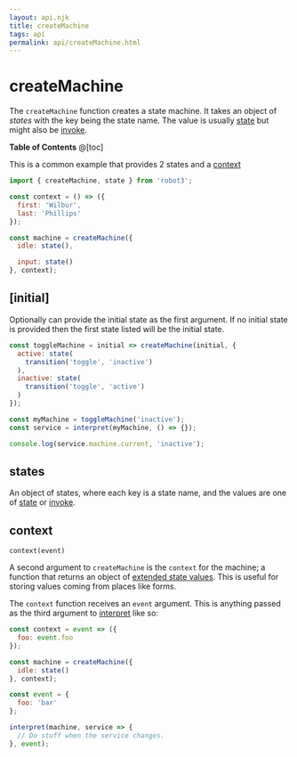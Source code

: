 ```yaml
---
layout: api.njk
title: createMachine
tags: api
permalink: api/createMachine.html
---
```


# createMachine

The `createMachine` function creates a state machine. It takes an object of *states* with the key being the state name. The value is usually [state](./state.html) but might also be [invoke](./invoke.html).

__Table of Contents__
@[toc]

This is a common example that provides 2 states and a [context](#context)

```js
import { createMachine, state } from 'robot3';

const context = () => ({
  first: 'Wilbur',
  last: 'Phillips'
});

const machine = createMachine({
  idle: state(),

  input: state()
}, context);
```

## [initial]

Optionally can provide the initial state as the first argument. If no initial state is provided then the first state listed will be the initial state.

```js
const toggleMachine = initial => createMachine(initial, {
  active: state(
    transition('toggle', 'inactive')
  ),
  inactive: state(
    transition('toggle', 'active')
  )
});

const myMachine = toggleMachine('inactive');
const service = interpret(myMachine, () => {});

console.log(service.machine.current, 'inactive');
```

## states

An object of states, where each key is a state name, and the values are one of [state](./state.html) or [invoke](./invoke.html).

## context

<code class="api-signature">context(event)</code>

A second argument to `createMachine` is the `context` for the machine; a function that returns an object of [extended state values](https://patterns.eecs.berkeley.edu/?page_id=470#Context). This is useful for storing values coming from places like forms.

The `context` function receives an `event` argument. This is anything passed as the third argument to [interpret](./interpret.html) like so:

```js
const context = event => ({
  foo: event.foo
});

const machine = createMachine({
  idle: state()
}, context);

const event = {
  foo: 'bar'
};

interpret(machine, service => {
  // Do stuff when the service changes.
}, event);
```
